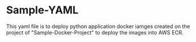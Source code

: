 # Sample-YAML

This yaml file is to deploy python application docker iamges created on the project of "Sample-Docker-Project" to deploy the images into AWS ECR.